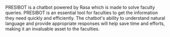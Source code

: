 PRESIBOT is a chatbot powered by Rasa which is made to solve faculty queries. PRESIBOT is an essential tool for faculties to get the information they need quickly and efficiently. The chatbot's ability to understand natural language and provide appropriate responses will help save time and efforts, making it an invaluable asset to the faculties.
